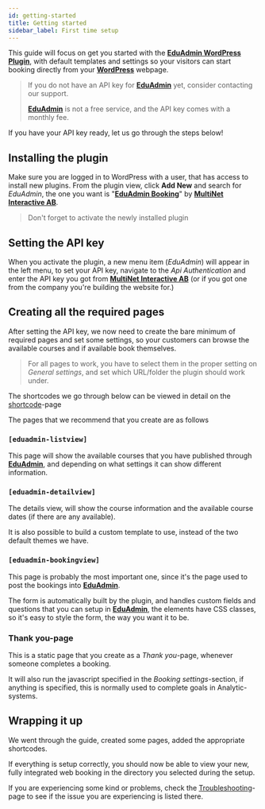 ```yaml
---
id: getting-started
title: Getting started
sidebar_label: First time setup
---
```


This guide will focus on get you started with the [**EduAdmin WordPress Plugin**](https://wordpress.org/plugins/eduadmin-booking/), with default templates and settings so your visitors can start booking directly from your [**WordPress**](https://www.wordpress.org) webpage.

> If you do not have an API key for [**EduAdmin**](https://www.eduadmin.se) yet, 
> consider contacting our support.
>
> [**EduAdmin**](https://www.eduadmin.se) is not a free service, 
> and the API key comes with a monthly fee.  

If you have your API key ready, let us go through the steps below!

## Installing the plugin

Make sure you are logged in to WordPress with a user, that has access to install new plugins.
From the plugin view, click **Add New** and search for *EduAdmin*, the one you want is "[**EduAdmin Booking**](https://wordpress.org/plugins/eduadmin-booking/)" by [**MultiNet Interactive AB**](https://www.multinet.com).

> Don't forget to activate the newly installed plugin

## Setting the API key

When you activate the plugin, a new menu item (*EduAdmin*) will appear in the left menu, 
to set your API key, navigate to the *Api Authentication* and enter the API key you got from [**MultiNet Interactive AB**](https://www.multinet.com)
(or if you got one from the company you're building the website for.)

## Creating all the required pages

After setting the API key, we now need to create the bare minimum of required pages and set some settings,
so your customers can browse the available courses and if available book themselves.

> For all pages to work, you have to select them in the proper setting on _General settings_,
> and set which URL/folder the plugin should work under.

The shortcodes we go through below can be viewed in detail on the [shortcode](shortcodes.md)-page

The pages that we recommend that you create are as follows

### `[eduadmin-listview]`

This page will show the available courses that you have published through [**EduAdmin**](https://www.eduadmin.se),
and depending on what settings it can show different information.

### `[eduadmin-detailview]`

The details view, will show the course information and the available course dates (if there are any available).

It is also possible to build a custom template to use, instead of the two default themes we have.

### `[eduadmin-bookingview]`

This page is probably the most important one, since it's the page used to post the bookings into [**EduAdmin**](https://www.eduadmin.se).

The form is automatically built by the plugin, and handles custom fields and questions that you can setup in [**EduAdmin**](https://www.eduadmin.se),
the elements have CSS classes, so it's easy to style the form, the way you want it to be.

### Thank you-page

This is a static page that you create as a _Thank you_-page, whenever someone completes a booking.

It will also run the javascript specified in the _Booking settings_-section, if anything is specified,
this is normally used to complete goals in Analytic-systems.

## Wrapping it up

We went through the guide, created some pages, added the appropriate shortcodes.

If everything is setup correctly, you should now be able to view your new, 
fully integrated web booking in the directory you selected during the setup.

If you are experiencing some kind  or problems, 
check the [Troubleshooting](troubleshooting.md)-page to see 
if the issue you are experiencing is listed there.
